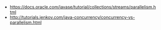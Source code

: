 - https://docs.oracle.com/javase/tutorial/collections/streams/parallelism.html
- http://tutorials.jenkov.com/java-concurrency/concurrency-vs-parallelism.html